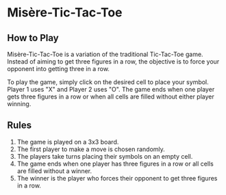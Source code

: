 # Misère-Tic-Tac-Toe
## How to Play
Misère-Tic-Tac-Toe is a variation of the traditional Tic-Tac-Toe game. Instead of aiming to get three figures in a row, the objective is to force your opponent into getting three in a row.

To play the game, simply click on the desired cell to place your symbol. Player 1 uses "X" and Player 2 uses "O". The game ends when one player gets three figures in a row or when all cells are filled without either player winning.

## Rules
1. The game is played on a 3x3 board.
2. The first player to make a move is chosen randomly.
3. The players take turns placing their symbols on an empty cell.
4. The game ends when one player has three figures in a row or all cells are filled without a winner.
5. The winner is the player who forces their opponent to get three figures in a row.
